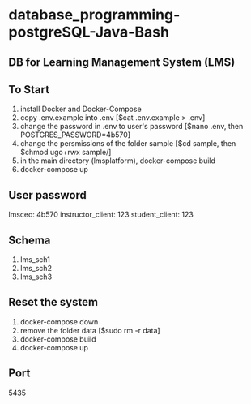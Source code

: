 # database_programming-postgreSQL-Java-Bash

## DB for Learning Management System (LMS)

## To Start

1. install Docker and Docker-Compose
2. copy .env.example into .env [$cat .env.example > .env]
3. change the password in .env to user's password [$nano .env, then POSTGRES_PASSWORD=4b570]
4. change the persmissions of the folder sample [$cd sample, then $chmod ugo+rwx sample/]
5. in the main directory (lmsplatform), docker-compose build
6. docker-compose up

## User password

lmsceo: 4b570
instructor_client: 123
student_client: 123

## Schema

1. lms_sch1
2. lms_sch2
3. lms_sch3

## Reset the system

1. docker-compose down
2. remove the folder data [$sudo rm -r data]
3. docker-compose build
4. docker-compose up

## Port

5435
